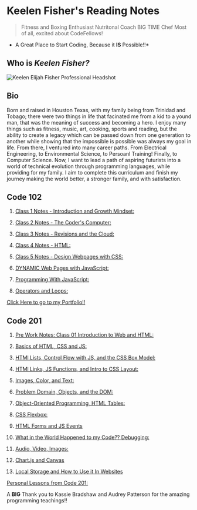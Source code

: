 # Keelen Fisher's Reading Notes

> Fitness and Boxing Enthusiast
> Nutritonal Coach
> BIG TIME Chef
> Most of all, excited about CodeFellows!

* A Great Place to Start Coding, Because it **IS** Possible!!*

## Who is ***Keelen Fisher?***

![Keelen Elijah Fisher Professional Headshot](https://user-images.githubusercontent.com/108201205/176026973-ef9c826d-2de5-4f8f-bcd2-14164141d0a6.jpg)

## Bio

Born and raised in Houston Texas, with my family being from Trinidad and Tobago; there were two things in life that facinated me from a kid to a yound man, that was the meaning of success and becoming a hero. I enjoy many things such as fitness, music, art, cooking, sports and reading, but the ability to create a legacy which can be passed down from one generation to another while showing that the impossible is possible was always my goal in life. From there, I ventured into many career paths. From Electrical Engineering, to Environmental Science, to Persoanl Training! Finally, to Computer Science. Now, I want to lead a path of aspiring futurists into a world of technical evolution through programming languages, while providing for my family. I aim to complete this curriculum and finish my journey making the world better, a stronger family, and with satisfaction.

## Code 102

1. [Class 1 Notes - Introduction and Growth Mindset:](class1.md)

2. [Class 2 Notes - The Coder's Computer:](class2.md)

3. [Class 3 Notes - Revisions and the Cloud:](class3.md)

4. [Class 4 Notes - HTML:](class4.md)

5. [Class 5 Notes - Design Webpages with CSS:](class5.md)

6. [DYNAMIC Web Pages with JavaScript:](class6.md)

7. [Programming With JavaScript:](class7.md)

8. [Operators and Loops:](class8.md)

 [Click Here to go to my Portfolio!!](https://github.com/Keelen-Fisher)

## Code 201

 1. [Pre Work Notes: Class 01 Introduction to Web and HTML:](class01.md)

 2. [Basics of HTML, CSS and JS:](class02.md)

 3. [HTMl Lists, Control Flow with JS, and the CSS Box Model:](class03.md)

 4. [HTMl Links, JS  Functions, and Intro to CSS Layout:](class04.md)

 5. [Images, Color, and Text:](class05.md)

 6. [Problem Domain, Objects, and the DOM:](class06.md)

 7. [Object-Oriented Programming, HTML Tables:](class07.md)

 8. [CSS Flexbox:](class08.md)

 9. [HTML Forms and JS Events](class09.md)

 10. [What in the World Happened to my Code?? Debugging:](class10.md)

 11. [Audio, Video, Images:](class11.md)

 12. [Chart.js and Canvas](class12.md)

 13. [Local Storage and How to Use it In Websites](class13.md)

 [Personal Lessons from Code 201:](lifeLessons.md)

A **BIG** Thank you to Kassie Bradshaw and Audrey Patterson for the amazing programming teachings!!
